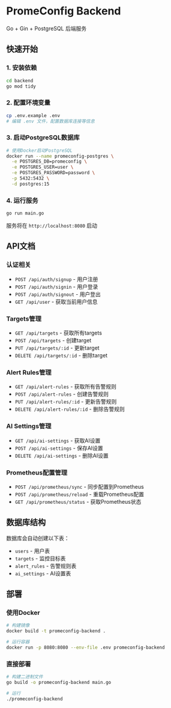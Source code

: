 # PromeConfig Backend

Go + Gin + PostgreSQL 后端服务

## 快速开始

### 1. 安装依赖

```bash
cd backend
go mod tidy
```

### 2. 配置环境变量

```bash
cp .env.example .env
# 编辑 .env 文件，配置数据库连接等信息
```

### 3. 启动PostgreSQL数据库

```bash
# 使用Docker启动PostgreSQL
docker run --name promeconfig-postgres \
  -e POSTGRES_DB=promeconfig \
  -e POSTGRES_USER=user \
  -e POSTGRES_PASSWORD=password \
  -p 5432:5432 \
  -d postgres:15
```

### 4. 运行服务

```bash
go run main.go
```

服务将在 `http://localhost:8080` 启动

## API文档

### 认证相关

- `POST /api/auth/signup` - 用户注册
- `POST /api/auth/signin` - 用户登录
- `POST /api/auth/signout` - 用户登出
- `GET /api/user` - 获取当前用户信息

### Targets管理

- `GET /api/targets` - 获取所有targets
- `POST /api/targets` - 创建target
- `PUT /api/targets/:id` - 更新target
- `DELETE /api/targets/:id` - 删除target

### Alert Rules管理

- `GET /api/alert-rules` - 获取所有告警规则
- `POST /api/alert-rules` - 创建告警规则
- `PUT /api/alert-rules/:id` - 更新告警规则
- `DELETE /api/alert-rules/:id` - 删除告警规则

### AI Settings管理

- `GET /api/ai-settings` - 获取AI设置
- `POST /api/ai-settings` - 保存AI设置
- `DELETE /api/ai-settings` - 删除AI设置

### Prometheus配置管理

- `POST /api/prometheus/sync` - 同步配置到Prometheus
- `POST /api/prometheus/reload` - 重载Prometheus配置
- `GET /api/prometheus/status` - 获取Prometheus状态

## 数据库结构

数据库会自动创建以下表：

- `users` - 用户表
- `targets` - 监控目标表
- `alert_rules` - 告警规则表
- `ai_settings` - AI设置表

## 部署

### 使用Docker

```bash
# 构建镜像
docker build -t promeconfig-backend .

# 运行容器
docker run -p 8080:8080 --env-file .env promeconfig-backend
```

### 直接部署

```bash
# 构建二进制文件
go build -o promeconfig-backend main.go

# 运行
./promeconfig-backend
```